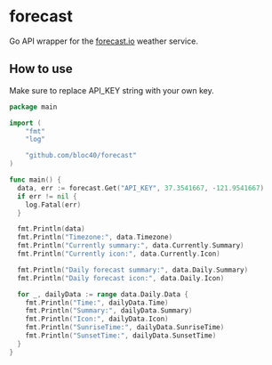 # forecast
Go API wrapper for the [forecast.io](https://developer.forecast.io/docs/v2) weather service.

## How to use
Make sure to replace API_KEY string with your own key.

```go
package main

import (
	"fmt"
	"log"

	"github.com/bloc40/forecast"
)

func main() {
  data, err := forecast.Get("API_KEY", 37.3541667, -121.9541667)
  if err != nil {
    log.Fatal(err)
  }

  fmt.Println(data)
  fmt.Println("Timezone:", data.Timezone)
  fmt.Println("Currently summary:", data.Currently.Summary)
  fmt.Println("Currently icon:", data.Currently.Icon)

  fmt.Println("Daily forecast summary:", data.Daily.Summary)
  fmt.Println("Daily forecast icon:", data.Daily.Icon)

  for _, dailyData := range data.Daily.Data {
    fmt.Println("Time:", dailyData.Time)
    fmt.Println("Summary:", dailyData.Summary)
    fmt.Println("Icon:", dailyData.Icon)
    fmt.Println("SunriseTime:", dailyData.SunriseTime)
    fmt.Println("SunsetTime:", dailyData.SunsetTime)
  }
}
```
